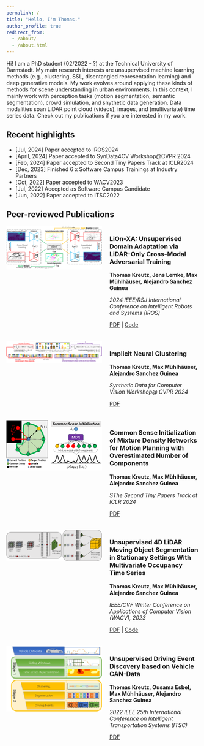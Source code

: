 ```yaml
---
permalink: /
title: "Hello, I'm Thomas."
author_profile: true
redirect_from: 
  - /about/
  - /about.html
---
```


Hi! I am a PhD student (02/2022 - ?) at the Technical University of Darmstadt. My main research interests are unsupervised machine learning methods (e.g., clustering, SSL, disentangled representation learning) and deep generative models. My work evolves around applying these kinds of methods for scene understanding in urban environments. In this context, I mainly work with perception tasks (motion segmentation, semantic segmentation), crowd simulation, and snythetic data generation. Data modalities span LiDAR point cloud (videos), images, and (multivariate) time series data. Check out my publications if you are interested in my work.

## Recent highlights
- [Jul, 2024] Paper accepted to IROS2024
- [April, 2024] Paper accepted to SynData4CV Workshop@CVPR 2024
- [Feb, 2024] Paper accepted to Second Tiny Papers Track at ICLR2024
- [Dec, 2023] Finished 6 x Software Campus Trainings at Industry Partners
- [Oct, 2022] Paper accepted to WACV2023
- [Jul, 2022] Accepted as Software Campus Candidate
- [Jun, 2022] Paper accepted to ITSC2022

## Peer-reviewed Publications

<div style="display: flex; align-items: flex-start; gap: 20px; margin-bottom: 20px;">
    <img src="/images/publication_images/LionXA.png" alt="a" width="250px">
    <div>
        <h3>LiOn-XA: Unsupervised Domain Adaptation via LiDAR-Only Cross-Modal Adversarial Training</h3>
        <p><strong>Thomas Kreutz, Jens Lemke, Max Mühlhäuser, Alejandro Sanchez Guinea</strong></p>
        <p><em>2024 IEEE/RSJ International Conference on Intelligent Robots and Systems (IROS)</em></p>
        <p>
            <a href="/files/kreutz2024lion.pdf">PDF</a> |
            <a href="https://github.com/JensLe97/lion-xa">Code</a>
        </p>
    </div>
</div>

<div style="display: flex; align-items: flex-start; gap: 20px; margin-bottom: 20px;">
    <img src="/images/publication_images/inc.png" alt="b" width="250px">
    <div>
        <h3>Implicit Neural Clustering</h3>
        <p><strong>Thomas Kreutz, Max Mühlhäuser, Alejandro Sanchez Guinea</strong></p>
        <p><em>Synthetic Data for Computer Vision Workshop@ CVPR 2024</em></p>
        <p>
            <a href="/files/kreutz2024implicit.pdf">PDF</a>
        </p>
    </div>
</div>

<div style="display: flex; align-items: flex-start; gap: 20px; margin-bottom: 20px;">
    <img src="/images/publication_images/csi.png" alt="b" width="250px">
    <div>
        <h3>Common Sense Initialization of Mixture Density Networks for Motion Planning with Overestimated Number of Components</h3>
        <p><strong>Thomas Kreutz, Max Mühlhäuser, Alejandro Sanchez Guinea</strong></p>
        <p><em>SThe Second Tiny Papers Track at ICLR 2024</em></p>
        <p>
            <a href="/files/kreutz2024common.pdf">PDF</a>
        </p>
    </div>
</div>

<div style="display: flex; align-items: flex-start; gap: 20px; margin-bottom: 20px;">
    <img src="/images/publication_images/mots.png" alt="b" width="250px">
    <div>
        <h3>Unsupervised 4D LiDAR Moving Object Segmentation in Stationary Settings With Multivariate Occupancy Time Series</h3>
        <p><strong>Thomas Kreutz, Max Mühlhäuser, Alejandro Sanchez Guinea</strong></p>
        <p><em>IEEE/CVF Winter Conference on Applications of Computer Vision (WACV), 2023</em></p>
        <p>
            <a href="/files/kreutz2023unsupervised.pdf">PDF</a> |
            <a href="https://github.com/thkreutz/umosmots">Code</a>
        </p>
    </div>
</div>


<div style="display: flex; align-items: flex-start; gap: 20px; margin-bottom: 20px;">
    <img src="/images/publication_images/itsc.jpg" alt="b" width="250px">
    <div>
        <h3>Unsupervised Driving Event Discovery based on Vehicle CAN-Data</h3>
        <p><strong>Thomas Kreutz, Ousama Esbel, Max Mühlhäuser, Alejandro Sanchez Guinea</strong></p>
        <p><em>2022 IEEE 25th International Conference on Intelligent Transportation Systems (ITSC)</em></p>
        <p>
            <a href="/files/kreutz2022unsupervised.pdf">PDF</a>
        </p>
    </div>
</div>

